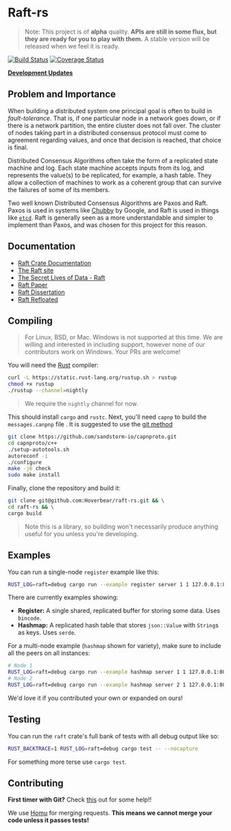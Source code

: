 # Raft-rs #

> Note: This project is of **alpha** quality. **APIs are still in some flux, but they are ready for you to play with them.** A stable version will be released when we feel it is ready.

[![Build Status](https://img.shields.io/travis/Hoverbear/raft-rs/master.svg)](https://travis-ci.org/Hoverbear/raft-rs)
[![Coverage Status](https://img.shields.io/coveralls/Hoverbear/raft-rs/master.svg)](https://coveralls.io/github/Hoverbear/raft-rs)

**[Development Updates](http://www.hoverbear.org/tag/raft/)**

## Problem and Importance ##

When building a distributed system one principal goal is often to build in *fault-tolerance*. That is, if one particular node in a network goes down, or if there is a network partition, the entire cluster does not fall over. The cluster of nodes taking part in a distributed consensus protocol must come to agreement regarding values, and once that decision is reached, that choice is final.

Distributed Consensus Algorithms often take the form of a replicated state machine and log. Each state machine accepts inputs from its log, and represents the value(s) to be replicated, for example, a hash table. They allow a collection of machines to work as a coherent group that can survive the failures of some of its members.

Two well known Distributed Consensus Algorithms are Paxos and Raft. Paxos is used in systems like [Chubby](http://research.google.com/archive/chubby.html) by Google, and Raft is used in things like [`etcd`](https://github.com/coreos/etcd/tree/master/raft). Raft is generally seen as a more understandable and simpler to implement than Paxos, and was chosen for this project for this reason.


## Documentation ##

* [Raft Crate Documentation](https://hoverbear.github.io/raft/raft/)
* [The Raft site](https://raftconsensus.github.io/)
* [The Secret Lives of Data - Raft](http://thesecretlivesofdata.com/raft/)
* [Raft Paper](http://ramcloud.stanford.edu/raft.pdf)
* [Raft Dissertation](https://github.com/ongardie/dissertation#readme)
* [Raft Refloated](https://www.cl.cam.ac.uk/~ms705/pub/papers/2015-osr-raft.pdf)

## Compiling ##

> For Linux, BSD, or Mac. Windows is not supported at this time. We are willing and interested in including support, however none of our contributors work on Windows. Your PRs are welcome!

You will need the [Rust](http://rust-lang.org/) compiler:

```bash
curl -L https://static.rust-lang.org/rustup.sh > rustup
chmod +x rustup
./rustup --channel=nightly
```

> We require the `nightly` channel for now.

This should install `cargo` and `rustc`. Next, you'll need `capnp` to build the
`messages.canpnp` file . It is suggested to use the [git method](https://capnproto.org/install.html#installation-unix)

```bash
git clone https://github.com/sandstorm-io/capnproto.git
cd capnproto/c++
./setup-autotools.sh
autoreconf -i
./configure
make -j6 check
sudo make install
```

Finally, clone the repository and build it:

```bash
git clone git@github.com:Hoverbear/raft-rs.git && \
cd raft-rs && \
cargo build
```

> Note this is a library, so building won't necessarily produce anything useful for you unless you're developing.

## Examples ##

You can run a single-node `register` example like this:

```bash
RUST_LOG=raft=debug cargo run --example register server 1 1 127.0.0.1:8080
```

There are currently examples showing:

* **Register:** A single shared, replicated buffer for storing some data. Uses `bincode`.
* **Hashmap:** A replicated hash table that stores `json::Value` with `String`s as keys. Uses `serde`.

For a multi-node example (`hashmap` shown for variety), make sure to include all the peers on all instances:
```bash
# Node 1
RUST_LOG=raft=debug cargo run --example hashmap server 1 1 127.0.0.1:8080 2 127.0.0.1:8081
# Node 2
RUST_LOG=raft=debug cargo run --example hashmap server 2 1 127.0.0.1:8080 2 127.0.0.1:8081
```

We'd love it if you contributed your own or expanded on ours!

## Testing ##

You can run the `raft` crate's full bank of tests with all debug output like so:

```bash
RUST_BACKTRACE=1 RUST_LOG=raft=debug cargo test -- --nocapture
```

For something more terse use `cargo test`.

## Contributing ##

**First timer with Git?** Check [this](https://github.com/hoverbear/rust-rosetta#contributing-1) out for some help!!

We use [Homu](http://homu.io/q/Hoverbear/raft) for merging requests. **This means we cannot merge your code unless it passes tests!**
